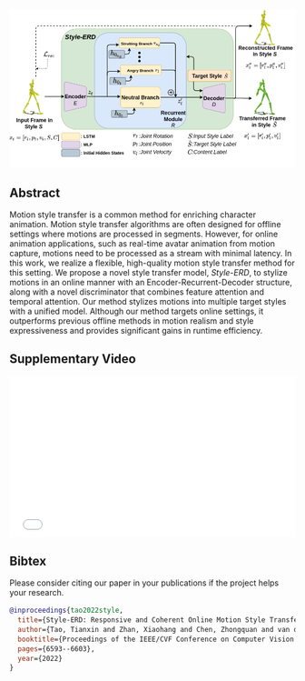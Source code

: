 ![image](./figs/system.png)

## Abstract

Motion style transfer is a common method for enriching character animation. Motion style transfer algorithms are often designed for offline settings where motions are processed in segments. However, for online animation applications, such as real-time avatar animation from motion capture, motions need to be processed as a stream with minimal latency. In this work, we realize a flexible, high-quality motion style transfer method for this setting. We propose a novel style transfer model, *Style-ERD*, to stylize motions in an online manner with an Encoder-Recurrent-Decoder structure, along with a novel discriminator that combines feature attention and temporal attention. Our method stylizes motions into multiple target styles with a unified model. Although our method targets online settings, it outperforms previous offline methods in motion realism and style expressiveness and provides significant gains in runtime efficiency.

## Supplementary Video
<div>
   <div style="position:relative;padding-top:56.25%;">
     <iframe style="position:absolute;top:0;left:0;width:100%;height:100%;" src="figs/Online_Motion_Style_Transfer_Supplementary_Video 720p.mp4" frameborder="0" title="Supplementary Video"></iframe>
   </div>
</div>

## Bibtex

Please consider citing our paper in your publications if the project helps your research.

```bibtex
@inproceedings{tao2022style,
  title={Style-ERD: Responsive and Coherent Online Motion Style Transfer},
  author={Tao, Tianxin and Zhan, Xiaohang and Chen, Zhongquan and van de Panne, Michiel},
  booktitle={Proceedings of the IEEE/CVF Conference on Computer Vision and Pattern Recognition},
  pages={6593--6603},
  year={2022}
}
```
